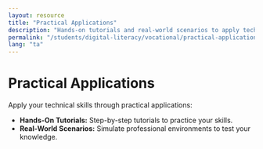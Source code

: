 ```yaml
---
layout: resource
title: "Practical Applications"
description: "Hands-on tutorials and real-world scenarios to apply technical skills effectively in professional environments."
permalink: "/students/digital-literacy/vocational/practical-applications/"
lang: "ta"
---
```


# Practical Applications

Apply your technical skills through practical applications:

- **Hands-On Tutorials:** Step-by-step tutorials to practice your skills.
- **Real-World Scenarios:** Simulate professional environments to test your knowledge.
